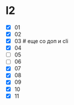 # l2

- [x] 01
- [x] 02
- [x] 03 # еще со доп и cli
- [x] 04
- [ ] 05
- [ ] 06
- [x] 07
- [x] 08
- [x] 09
- [x] 10
- [x] 11
